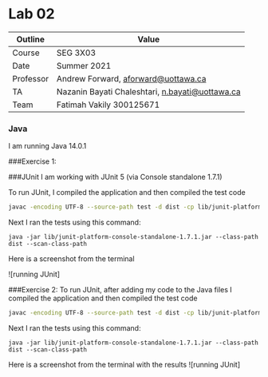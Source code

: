 # Lab 02
| Outline | Value |
| --- | --- |
| Course | SEG 3X03 |
| Date | Summer 2021 |
| Professor | Andrew Forward, aforward@uottawa.ca |
| TA | Nazanin Bayati Chaleshtari, n.bayati@uottawa.ca|
| Team | Fatimah Vakily 300125671 |



### Java
I am running Java 14.0.1




###Exercise 1:




###JUnit
I am working with JUnit 5 (via Console standalone 1.7.1)

To run JUnit, I compiled the application and then compiled the test code

```bash
javac -encoding UTF-8 --source-path test -d dist -cp lib/junit-platform-console-standalone-1.7.1.jar test/*.java src/*.java
```

Next I ran the tests using this command:

```
java -jar lib/junit-platform-console-standalone-1.7.1.jar --class-path dist --scan-class-path
```


Here is a screenshot from the terminal

![running JUnit]


###Exercise 2:
To run JUnit, after adding my code to the Java files I compiled the application and then compiled the test code
```bash
javac -encoding UTF-8 --source-path test -d dist -cp lib/junit-platform-console-standalone-1.7.1.jar test/*.java src/*.java
```
Next I ran the tests using this command:

```
java -jar lib/junit-platform-console-standalone-1.7.1.jar --class-path dist --scan-class-path
```
Here is a screenshot from the terminal with the results
![running JUnit]
